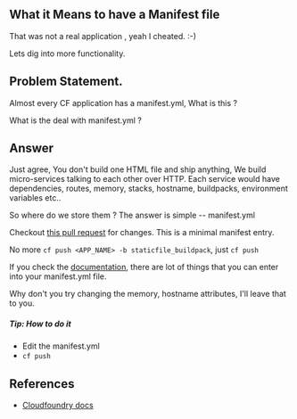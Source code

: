 ## What it Means to have a Manifest file

That was not a real application , yeah I cheated. :-)

Lets dig into more functionality.

## Problem Statement.

Almost every CF application has a manifest.yml, What is this ?

What is the  deal with manifest.yml ?

## Answer

Just agree, You don't build one HTML file  and ship anything, We build  micro-services talking to each other over HTTP. Each service would have dependencies, routes, memory, stacks, hostname, buildpacks, environment variables etc.. 

So where do we store them ? The answer is simple -- manifest.yml

Checkout [this pull request](https://github.com/sks/predix-sample/pull/2/files) for changes. This is a minimal manifest entry. 

No more ` cf push <APP_NAME> -b staticfile_buildpack `, just ` cf push `

If you check the [documentation](https://docs.cloudfoundry.org/devguide/deploy-apps/manifest.html), there are lot of things that you can enter into your manifest.yml file.

Why don't you try changing the memory, hostname attributes, I'll leave that to you.

##### Tip: How to do it

* Edit the manifest.yml
* ` cf push `



## References

* [Cloudfoundry docs](https://docs.cloudfoundry.org/devguide/deploy-apps/manifest.html)

